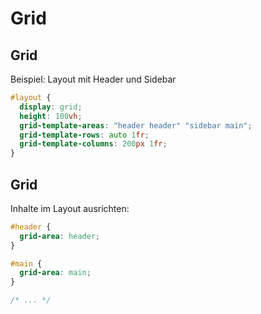 # Grid

## Grid

Beispiel: Layout mit Header und Sidebar

```css
#layout {
  display: grid;
  height: 100vh;
  grid-template-areas: "header header" "sidebar main";
  grid-template-rows: auto 1fr;
  grid-template-columns: 200px 1fr;
}
```

## Grid

Inhalte im Layout ausrichten:

```css
#header {
  grid-area: header;
}

#main {
  grid-area: main;
}

/* ... */
```
